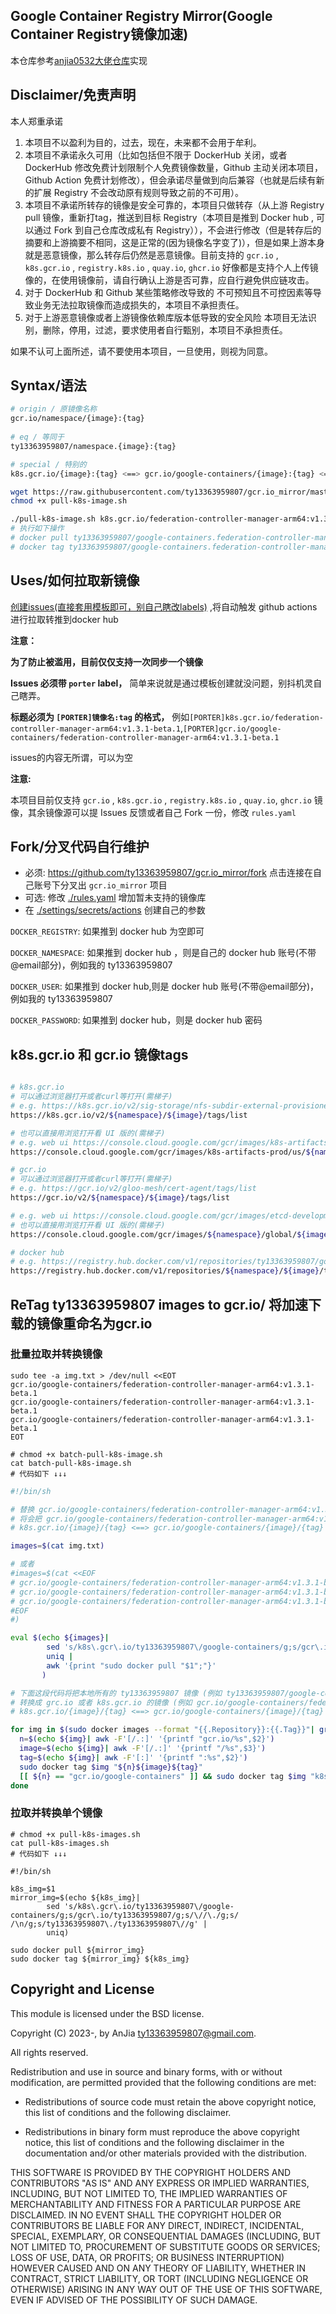 Google Container Registry Mirror(Google Container Registry镜像加速)
-------

本仓库参考[anjia0532大佬仓库](https://github.com/anjia0532/gcr.io_mirror)实现

Disclaimer/免责声明
-------
本人郑重承诺
1. 本项目不以盈利为目的，过去，现在，未来都不会用于牟利。
2. 本项目不承诺永久可用（比如包括但不限于 DockerHub 关闭，或者 DockerHub 修改免费计划限制个人免费镜像数量，Github 主动关闭本项目，Github Action 免费计划修改），但会承诺尽量做到向后兼容（也就是后续有新的扩展 Registry 不会改动原有规则导致之前的不可用）。
3. 本项目不承诺所转存的镜像是安全可靠的，本项目只做转存（从上游 Registry pull 镜像，重新打tag，推送到目标 Registry（本项目是推到 Docker hub , 可以通过 Fork 到自己仓库改成私有 Registry）），不会进行修改（但是转存后的摘要和上游摘要不相同，这是正常的(因为镜像名字变了)），但是如果上游本身就是恶意镜像，那么转存后仍然是恶意镜像。目前支持的 `gcr.io` , `k8s.gcr.io` , `registry.k8s.io` , `quay.io`, `ghcr.io` 好像都是支持个人上传镜像的，在使用镜像前，请自行确认上游是否可靠，应自行避免供应链攻击。
4. 对于 DockerHub 和 Github 某些策略修改导致的 不可预知且不可控因素等导致业务无法拉取镜像而造成损失的，本项目不承担责任。
5. 对于上游恶意镜像或者上游镜像依赖库版本低导致的安全风险 本项目无法识别，删除，停用，过滤，要求使用者自行甄别，本项目不承担责任。

如果不认可上面所述，请不要使用本项目，一旦使用，则视为同意。

Syntax/语法
-------

```bash
# origin / 原镜像名称
gcr.io/namespace/{image}:{tag}
 
# eq / 等同于
ty13363959807/namespace.{image}:{tag}

# special / 特别的
k8s.gcr.io/{image}:{tag} <==> gcr.io/google-containers/{image}:{tag} <==> ty13363959807/google-containers.{image}:{tag}

wget https://raw.githubusercontent.com/ty13363959807/gcr.io_mirror/master/pull-k8s-image.sh
chmod +x pull-k8s-image.sh

./pull-k8s-image.sh k8s.gcr.io/federation-controller-manager-arm64:v1.3.1-beta.1
# 执行如下操作
# docker pull ty13363959807/google-containers.federation-controller-manager-arm64:v1.3.1-beta.1
# docker tag ty13363959807/google-containers.federation-controller-manager-arm64:v1.3.1-beta.1 k8s.gcr.io/federation-controller-manager-arm64:v1.3.1-beta.1
```

Uses/如何拉取新镜像
-------
[创建issues(直接套用模板即可，别自己瞎改labels)](https://github.com/MainPoser/gcr.io_mirror/issues/new?assignees=&labels=porter&template=porter.md&title=%5BPORTER%5D) ,将自动触发 github actions 进行拉取转推到docker hub

**注意：**

**为了防止被滥用，目前仅仅支持一次同步一个镜像**

**Issues 必须带 `porter` label，** 简单来说就是通过模板创建就没问题，别抖机灵自己瞎弄。

**标题必须为 `[PORTER]镜像名:tag` 的格式，** 例如`[PORTER]k8s.gcr.io/federation-controller-manager-arm64:v1.3.1-beta.1`,`[PORTER]gcr.io/google-containers/federation-controller-manager-arm64:v1.3.1-beta.1`

issues的内容无所谓，可以为空


**注意:**

本项目目前仅支持 `gcr.io` , `k8s.gcr.io` , `registry.k8s.io` , `quay.io`, `ghcr.io` 镜像，其余镜像源可以提 Issues 反馈或者自己 Fork 一份，修改 `rules.yaml`


Fork/分叉代码自行维护
-------

- 必须: <https://github.com/ty13363959807/gcr.io_mirror/fork> 点击连接在自己账号下分叉出 `gcr.io_mirror` 项目
- 可选: 修改 [./rules.yaml](./rules.yaml) 增加暂未支持的镜像库
- 在 [./settings/secrets/actions](../../settings/secrets/actions) 创建自己的参数

`DOCKER_REGISTRY`: 如果推到 docker hub 为空即可

`DOCKER_NAMESPACE`: 如果推到 docker hub ，则是自己的 docker hub 账号(不带@email部分)，例如我的 ty13363959807

`DOCKER_USER`: 如果推到 docker hub,则是 docker hub 账号(不带@email部分)，例如我的 ty13363959807

`DOCKER_PASSWORD`: 如果推到 docker hub，则是 docker hub 密码

k8s.gcr.io 和 gcr.io 镜像tags
------
```bash

# k8s.gcr.io
# 可以通过浏览器打开或者curl等打开(需梯子)
# e.g. https://k8s.gcr.io/v2/sig-storage/nfs-subdir-external-provisioner/tags/list
https://k8s.gcr.io/v2/${namespace}/${image}/tags/list

# 也可以直接用浏览打开看 UI 版的(需梯子)
# e.g. web ui https://console.cloud.google.com/gcr/images/k8s-artifacts-prod/us/sig-storage/nfs-subdir-external-provisioner
https://console.cloud.google.com/gcr/images/k8s-artifacts-prod/us/${namespace}/${image}

# gcr.io
# 可以通过浏览器打开或者curl等打开(需梯子)
# e.g. https://gcr.io/v2/gloo-mesh/cert-agent/tags/list 
https://gcr.io/v2/${namespace}/${image}/tags/list

# e.g. web ui https://console.cloud.google.com/gcr/images/etcd-development/global/etcd
# 也可以直接用浏览打开看 UI 版的(需梯子)
https://console.cloud.google.com/gcr/images/${namespace}/global/${image}

# docker hub
# e.g. https://registry.hub.docker.com/v1/repositories/ty13363959807/google-containers.sig-storage.nfs-subdir-external-provisioner/tags
https://registry.hub.docker.com/v1/repositories/${namespace}/${image}/tags

```

ReTag ty13363959807 images to gcr.io/ 将加速下载的镜像重命名为gcr.io
-------

### 批量拉取并转换镜像

```shell
sudo tee -a img.txt > /dev/null <<EOT
gcr.io/google-containers/federation-controller-manager-arm64:v1.3.1-beta.1
gcr.io/google-containers/federation-controller-manager-arm64:v1.3.1-beta.1
gcr.io/google-containers/federation-controller-manager-arm64:v1.3.1-beta.1
EOT

# chmod +x batch-pull-k8s-image.sh
cat batch-pull-k8s-image.sh
# 代码如下 ↓↓↓
```

```bash
#!/bin/sh

# 替换 gcr.io/google-containers/federation-controller-manager-arm64:v1.3.1-beta.1 为真实 image
# 将会把 gcr.io/google-containers/federation-controller-manager-arm64:v1.3.1-beta.1 转换为 ty13363959807/google-containers.federation-controller-manager-arm64:v1.3.1-beta.1 并且会拉取他
# k8s.gcr.io/{image}/{tag} <==> gcr.io/google-containers/{image}/{tag} <==> ty13363959807/google-containers.{image}/{tag}

images=$(cat img.txt)

# 或者 
#images=$(cat <<EOF
# gcr.io/google-containers/federation-controller-manager-arm64:v1.3.1-beta.1
# gcr.io/google-containers/federation-controller-manager-arm64:v1.3.1-beta.1
# gcr.io/google-containers/federation-controller-manager-arm64:v1.3.1-beta.1
#EOF
#)

eval $(echo ${images}|
        sed 's/k8s\.gcr\.io/ty13363959807\/google-containers/g;s/gcr\.io/ty13363959807/g;s/\//\./g;s/ /\n/g;s/ty13363959807\./ty13363959807\//g' |
        uniq |
        awk '{print "sudo docker pull "$1";"}'
       )

# 下面这段代码将把本地所有的 ty13363959807 镜像 (例如 ty13363959807/google-containers.federation-controller-manager-arm64:v1.3.1-beta.1 )
# 转换成 grc.io 或者 k8s.gcr.io 的镜像 (例如 gcr.io/google-containers/federation-controller-manager-arm64:v1.3.1-beta.1)
# k8s.gcr.io/{image}/{tag} <==> gcr.io/google-containers/{image}/{tag} <==> ty13363959807/google-containers.{image}/{tag}

for img in $(sudo docker images --format "{{.Repository}}:{{.Tag}}"| grep "ty13363959807"); do
  n=$(echo ${img}| awk -F'[/.:]' '{printf "gcr.io/%s",$2}')
  image=$(echo ${img}| awk -F'[/.:]' '{printf "/%s",$3}')
  tag=$(echo ${img}| awk -F'[:]' '{printf ":%s",$2}')
  sudo docker tag $img "${n}${image}${tag}"
  [[ ${n} == "gcr.io/google-containers" ]] && sudo docker tag $img "k8s.gcr.io${image}${tag}"
done
```

### 拉取并转换单个镜像
```shell
# chmod +x pull-k8s-images.sh
cat pull-k8s-images.sh
# 代码如下 ↓↓↓
```

```shell
#!/bin/sh

k8s_img=$1
mirror_img=$(echo ${k8s_img}|
        sed 's/k8s\.gcr\.io/ty13363959807\/google-containers/g;s/gcr\.io/ty13363959807/g;s/\//\./g;s/ /\n/g;s/ty13363959807\./ty13363959807\//g' |
        uniq)

sudo docker pull ${mirror_img}
sudo docker tag ${mirror_img} ${k8s_img}
```

Copyright and License
---

This module is licensed under the BSD license.

Copyright (C) 2023-, by AnJia <ty13363959807@gmail.com>.

All rights reserved.

Redistribution and use in source and binary forms, with or without modification, are permitted provided that the following conditions are met:

* Redistributions of source code must retain the above copyright notice, this list of conditions and the following disclaimer.

* Redistributions in binary form must reproduce the above copyright notice, this list of conditions and the following disclaimer in the documentation and/or other materials provided with the distribution.

THIS SOFTWARE IS PROVIDED BY THE COPYRIGHT HOLDERS AND CONTRIBUTORS "AS IS" AND ANY EXPRESS OR IMPLIED WARRANTIES, INCLUDING, BUT NOT LIMITED TO, THE IMPLIED WARRANTIES OF MERCHANTABILITY AND FITNESS FOR A PARTICULAR PURPOSE ARE DISCLAIMED. IN NO EVENT SHALL THE COPYRIGHT HOLDER OR CONTRIBUTORS BE LIABLE FOR ANY DIRECT, INDIRECT, INCIDENTAL, SPECIAL, EXEMPLARY, OR CONSEQUENTIAL DAMAGES (INCLUDING, BUT NOT LIMITED TO, PROCUREMENT OF SUBSTITUTE GOODS OR SERVICES; LOSS OF USE, DATA, OR PROFITS; OR BUSINESS INTERRUPTION) HOWEVER CAUSED AND ON ANY THEORY OF LIABILITY, WHETHER IN CONTRACT, STRICT LIABILITY, OR TORT (INCLUDING NEGLIGENCE OR OTHERWISE) ARISING IN ANY WAY OUT OF THE USE OF THIS SOFTWARE, EVEN IF ADVISED OF THE POSSIBILITY OF SUCH DAMAGE.
